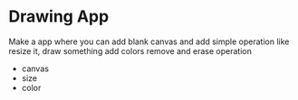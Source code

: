 # Drawing App

Make a app where you can add blank canvas and add simple operation like resize it, 
draw something add colors remove and erase operation 
 
-   canvas
-   size
-   color